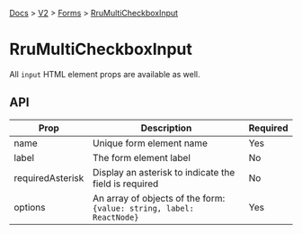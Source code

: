 [Docs](/) > [V2](/docs/v2/get-started) > [Forms](/docs/v2/components/RruForm) > [RruMultiCheckboxInput](/docs/v2/components/RruMultiCheckboxInput)


# RruMultiCheckboxInput
All `input` HTML element props are available as well.

## API

| Prop | Description | Required |
|-|-|-|
| name | Unique form element name | Yes |
| label | The form element label | No |
| requiredAsterisk | Display an asterisk to indicate the field is required | No |
| options | An array of objects of the form:<br>`{value: string, label: ReactNode}`<br> | Yes |

